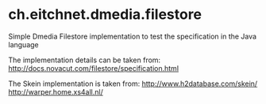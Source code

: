 ch.eitchnet.dmedia.filestore
============================

Simple Dmedia Filestore implementation to test the specification in the Java language

The implementation details can be taken from:
  http://docs.novacut.com/filestore/specification.html

The Skein implementation is taken from:
  http://www.h2database.com/skein/
  http://warper.home.xs4all.nl/
